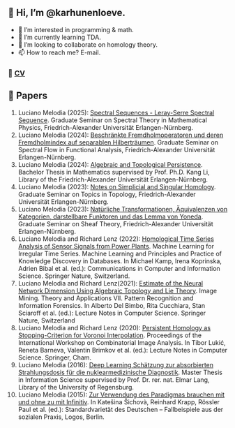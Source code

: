 ## 👋 Hi, I’m @karhunenloeve.
- 👀 I’m interested in programming & math.
- 🌱 I’m currently learning TDA.
- 💞️ I’m looking to collaborate on homology theory.
- 📫 How to reach me? E-mail.

 ### 📗 [CV](https://karhunenloeve.github.io/CurriculumVitae/curriculumVitae.pdf)

## 📃 Papers
1. Luciano Melodia (2025): [Spectral Sequences - Leray-Serre Spectral Sequence](https://karhunenloeve.github.io/SpecSeq/main.pdf). Graduate Seminar on Spectral Theory in Mathematical Physics, Friedrich-Alexander Universität Erlangen-Nürnberg.
1. Luciano Melodia (2024): [Beschränkte Fremdholmoperatoren und deren Fremdholmindex auf separablen Hilberträumen](https://karhunenloeve.github.io/FunkanaFredholm/main.pdf). Graduate Seminar on Spectral Flow in Functional Analysis, Friedrich-Alexander Universität Erlangen-Nürnberg.
1. Luciano Melodia (2024): [Algebraic and Topological Persistence](https://karhunenloeve.github.io/BscMath/main.pdf). Bachelor Thesis in Mathematics supervised by Prof. Ph.D. Kang Li, Library of the Friedrich-Alexander Universität Erlangen-Nürnberg.
1. Luciano Melodia (2023): [Notes on Simplicial and Singular Homology](https://karhunenloeve.github.io/TopoHom/main.pdf). Graduate Seminar on Topics in Topology, Friedrich-Alexander Universität Erlangen-Nürnberg.
1. Luciano Melodia (2023): [Natürliche Transformationen, Äquivalenzen von Kategorien, darstellbare Funktoren und das Lemma von Yoneda](https://karhunenloeve.github.io/TopoSheaf/main.pdf). Graduate Seminar on Sheaf Theory, Friedrich-Alexander Universität Erlangen-Nürnberg.
1. Luciano Melodia and Richard Lenz (2022): [Homological Time Series Analysis of Sensor Signals from Power Plants](https://arxiv.org/abs/2106.02493). Machine Learning for Irregular Time Series. Machine Learning and Principles and Practice of Knowledge Discovery in Databases. In Michael Kamp, Irena Koprinska, Adrien Bibal et al. (ed.): Communications in Computer and Information Science. Springer Nature, Switzerland.
1. Luciano Melodia and Richard Lenz(2021): [Estimate of the Neural Network Dimension Using Algebraic Topology and Lie Theory](https://arxiv.org/abs/2004.02881). Image Mining. Theory and Applications VII. Pattern Recognition and Information Forensics. In Alberto Del Bimbo, Rita Cucchiara, Stan Sciaroff et al. (ed.): Lecture Notes in Computer Science. Springer Nature, Switzerland
1. Luciano Melodia and Richard Lenz (2020): [Persistent Homology as Stopping-Criterion for Voronoi Interpolation](https://arxiv.org/abs/1911.02922). Proceedings of the International Workshop on Combinatorial Image Analysis. In Tibor Lukić, Reneta Barneva, Valentin Brimkov et al. (ed.): Lecture Notes in Computer Science. Springer, Cham.
1. Luciano Melodia (2016): [Deep Learning Schätzung zur absorbierten Strahlungsdosis für die nuklearmedizinische Diagnostik](https://arxiv.org/abs/1805.09108). Master Thesis in Information Science supervised by Prof. Dr. rer. nat. Elmar Lang, Library of the University of Regensburg.
1. Luciano Melodia (2015): [Zur Verwendung des Paradigmas brauchen mit und ohne zu mit Infinitiv](https://ling.auf.net/lingbuzz/004798). In Katešina Šichovà, Reinhard Krapp, Rössler Paul et al. (ed.): Standardvarietät des Deutschen – Fallbeispiele aus der sozialen Praxis, Logos, Berlin.
